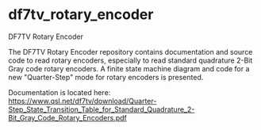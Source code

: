 # df7tv_rotary_encoder
DF7TV Rotary Encoder

The DF7TV Rotary Encoder repository contains documentation and source code to read rotary encoders, especially to read standard quadrature 2-Bit Gray code rotary encoders.
A finite state machine diagram and code for a new "Quarter-Step" mode for rotary encoders is presented.

Documentation is located here: https://www.qsl.net/df7tv/download/Quarter-Step_State_Transition_Table_for_Standard_Quadrature_2-Bit_Gray_Code_Rotary_Encoders.pdf

